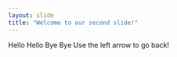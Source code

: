```yaml
---
layout: slide
title: "Welcome to our second slide!"
---
```

Hello Hello Bye Bye
Use the left arrow to go back!